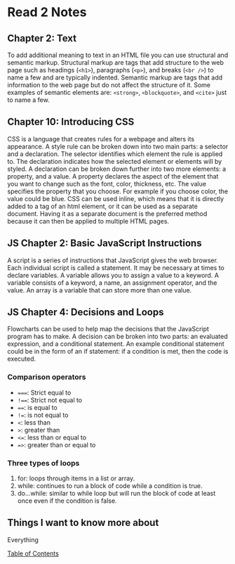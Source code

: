 # Read 2 Notes

## Chapter 2: Text

To add additional meaning to text in an HTML file you can use structural and semantic markup. Structural markup are tags that add structure to the web page such as headings (`<h1>`), paragraphs (`<p>`), and breaks (`<br />`) to name a few and are typically indented. Semantic markup are tags that add information to the web page but do not affect the structure of it. Some examples of semantic elements are: `<strong>`, `<blockquote>`, and `<cite>` just to name a few.

## Chapter 10: Introducing CSS

CSS is a language that creates rules for a webpage and alters its appearance. A style rule can be broken down into two main parts: a selector and a declaration. The selector identifies which element the rule is applied to. The declaration indicates how the selected element or elements will by styled. A declaration can be broken down further into two more elements: a property, and a value. A property declares the aspect of the element that you want to change such as the font, color, thickness, etc. The value specifies the property that you choose. For example if you choose color, the value could be blue. CSS can be used inline, which means that it is directly added to a tag of an html element, or it can be used as a separate document. Having it as a separate document is the preferred method because it can then be applied to multiple HTML pages.

## JS Chapter 2: Basic JavaScript Instructions

A script is a series of instructions that JavaScript gives the web browser. Each individual script is called a statement. It may be necessary at times to declare variables. A variable allows you to assign a value to a keyword. A variable consists of a keyword, a name, an assignment operator, and the value. An array is a variable that can store more than one value.

## JS Chapter 4: Decisions and Loops

Flowcharts can be used to help map the decisions that the JavaScript program has to make. A decision can be broken into two parts: an evaluated expression, and a conditional statement. An example conditional statement could be in the form of an if statement: if a condition is met, then the code is executed.

### Comparison operators

- `===`: Strict equal to
- `!==`: Strict not equal to
- `==`: is equal to
- `!=`: is not equal to
- `<`: less than
- `>`: greater than
- `<=`: less than or equal to
- `=>`: greater than or equal to

### Three types of loops

1. for: loops through items in a list or array.
2. while: continues to run a block of code while a condition is true.
3. do...while: similar to while loop but will run the block of code at least once even if the condition is false.

## Things I want to know more about

Everything

  [Table of Contents](README.md)